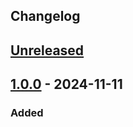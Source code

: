 ## Changelog

## [Unreleased]

## [1.0.0] - 2024-11-11

### Added

[unreleased]: https://github.com/mlieshoff/cryptix/compare/v1.0.0...HEAD
[1.0.0]: https://github.com/mlieshoff/jcrapi2/compare/v1.0.0...v1.0.0
